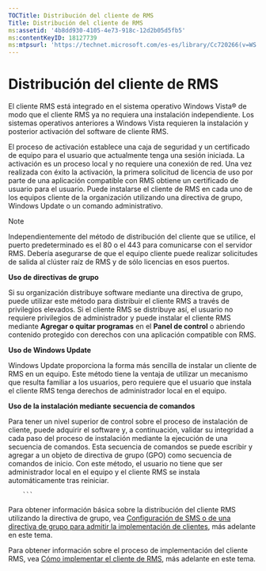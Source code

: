 ```yaml
---
TOCTitle: Distribución del cliente de RMS
Title: Distribución del cliente de RMS
ms:assetid: '4b8dd930-4105-4e73-918c-12d2b05d5fb5'
ms:contentKeyID: 18127739
ms:mtpsurl: 'https://technet.microsoft.com/es-es/library/Cc720266(v=WS.10)'
---
```


Distribución del cliente de RMS
===============================

El cliente RMS está integrado en el sistema operativo Windows Vista® de modo que el cliente RMS ya no requiera una instalación independiente. Los sistemas operativos anteriores a Windows Vista requieren la instalación y posterior activación del software de cliente RMS.

El proceso de activación establece una caja de seguridad y un certificado de equipo para el usuario que actualmente tenga una sesión iniciada. La activación es un proceso local y no requiere una conexión de red. Una vez realizada con éxito la activación, la primera solicitud de licencia de uso por parte de una aplicación compatible con RMS obtiene un certificado de usuario para el usuario. Puede instalarse el cliente de RMS en cada uno de los equipos cliente de la organización utilizando una directiva de grupo, Windows Update o un comando administrativo.

> [!NOTE]
> Independientemente del método de distribución del cliente que se utilice, el puerto predeterminado es el 80 o el 443 para comunicarse con el servidor RMS. Debería asegurarse de que el equipo cliente puede realizar solicitudes de salida al clúster raíz de RMS y de sólo licencias en esos puertos. 

**Uso de directivas de grupo**

Si su organización distribuye software mediante una directiva de grupo, puede utilizar este método para distribuir el cliente RMS a través de privilegios elevados. Si el cliente RMS se distribuye así, el usuario no requiere privilegios de administrador y puede instalar el cliente RMS mediante **Agregar o quitar programas** en el **Panel de control** o abriendo contenido protegido con derechos con una aplicación compatible con RMS.

**Uso de Windows Update**

Windows Update proporciona la forma más sencilla de instalar un cliente de RMS en un equipo. Este método tiene la ventaja de utilizar un mecanismo que resulta familiar a los usuarios, pero requiere que el usuario que instala el cliente RMS tenga derechos de administrador local en el equipo.

**Uso de la instalación mediante secuencia de comandos**

Para tener un nivel superior de control sobre el proceso de instalación de cliente, puede adquirir el software y, a continuación, validar su integridad a cada paso del proceso de instalación mediante la ejecución de una secuencia de comandos. Esta secuencia de comandos se puede escribir y agregar a un objeto de directiva de grupo (GPO) como secuencia de comandos de inicio. Con este método, el usuario no tiene que ser administrador local en el equipo y el cliente RMS se instala automáticamente tras reiniciar.

        ```
Para obtener información básica sobre la distribución del cliente RMS utilizando la directiva de grupo, vea [Configuración de SMS o de una directiva de grupo para admitir la implementación de clientes](https://technet.microsoft.com/9e37c27b-8cc1-40c6-adb7-0937aa64c8db), más adelante en este tema.

Para obtener información sobre el proceso de implementación del cliente RMS, vea [Cómo implementar el cliente de RMS](https://technet.microsoft.com/c84f1724-cf71-4385-9003-ff68bc23c927), más adelante en este tema.
